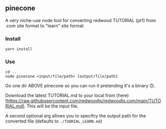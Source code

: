 ## pinecone

A very niche-use node tool for converting redwood TUTORIAL (pt1) from .com site format to "learn" site format

### Install

```
yarn install
```

### Use

```
cd ..
node pinecone <input/file/path> [output/file/path]
```

Go one dir ABOVE pinecone so you can run it pretending it's a binary 🙃.

Download the latest TUTORIAL.md to your local from (here)[https://raw.githubusercontent.com/redwoodjs/redwoodjs.com/main/TUTORIAL.md]. This will be the input file.

A second optional arg allows you to specifcy the output path for the converted file (defaults to `./TUORIAL_LEARN.md`)
